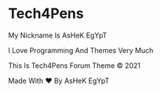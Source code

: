 # Tech4Pens

My Nickname Is AsHeK EgYpT

I Love Programming And Themes Very Much 

This Is Tech4Pens Forum Theme :copyright: 2021

Made With :heart: By AsHeK EgYpT
